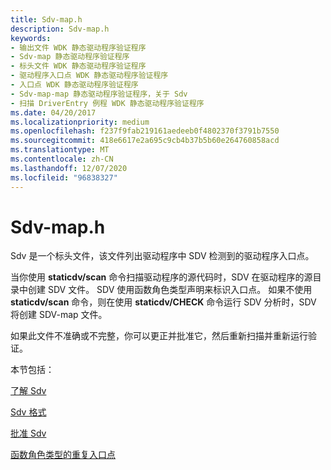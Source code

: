 ```yaml
---
title: Sdv-map.h
description: Sdv-map.h
keywords:
- 输出文件 WDK 静态驱动程序验证程序
- Sdv-map 静态驱动程序验证程序
- 标头文件 WDK 静态驱动程序验证程序
- 驱动程序入口点 WDK 静态驱动程序验证程序
- 入口点 WDK 静态驱动程序验证程序
- Sdv-map-map 静态驱动程序验证程序，关于 Sdv
- 扫描 DriverEntry 例程 WDK 静态驱动程序验证程序
ms.date: 04/20/2017
ms.localizationpriority: medium
ms.openlocfilehash: f237f9fab219161aedeeb0f4802370f3791b7550
ms.sourcegitcommit: 418e6617e2a695c9cb4b37b5b60e264760858acd
ms.translationtype: MT
ms.contentlocale: zh-CN
ms.lasthandoff: 12/07/2020
ms.locfileid: "96838327"
---
```

# <a name="sdv-maph"></a>Sdv-map.h


Sdv 是一个标头文件，该文件列出驱动程序中 SDV 检测到的驱动程序入口点。

当你使用 **staticdv/scan** 命令扫描驱动程序的源代码时，SDV 在驱动程序的源目录中创建 SDV 文件。 SDV 使用函数角色类型声明来标识入口点。 如果不使用 **staticdv/scan** 命令，则在使用 **staticdv/CHECK** 命令运行 SDV 分析时，SDV 将创建 SDV-map 文件。

如果此文件不准确或不完整，你可以更正并批准它，然后重新扫描并重新运行验证。

本节包括：

[了解 Sdv](understanding-the-sdv-map-h-file.md)

[Sdv 格式](format-of-the-sdv-map-h-file.md)

[批准 Sdv](approving-the-sdv-map-h-file.md)

[函数角色类型的重复入口点](duplicate-entry-points-for-a-function-role-type.md)

 

 





